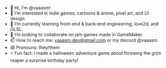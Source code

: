 - 👋 Hi, I’m @vaaasm!
- 👀 I’m interested in indie games, cartoons & anime, pixel art, and UI design.
- 🌱 I’m currently learning front-end & back-end engineering, love2d, and GLSL.
- 💞️ I’m looking to collaborate on jam games made in GameMaker.
- 📫 How to reach me: vaaasm.dev@gmail.com or my discord @vaaasm
- 😄 Pronouns: they/them
- ⚡ Fun fact: i made a halloween adventure game about throwing the grim reaper a surprise birthday party!

<!---
vaaasm/vaaasm is a ✨ special ✨ repository because its `README.md` (this file) appears on your GitHub profile.
You can click the Preview link to take a look at your changes.
--->
